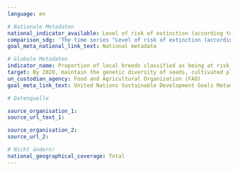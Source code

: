 ```yaml
---
language: en

# Nationale Metadaten
national_indicator_available: Level of risk of extinction (according to FAO classification) <br> Level of risk of extinction (according to national classification) <br> Local livestock breeds (horses, cows, pigs, sheep and goats)
comparison_sdg: 'The time series "Level of risk of extinction (according to FAO classification) " is compliant with the international metadata description. The time series Local livestock breeds (horses, cows, pigs, sheep and goats) and Level of risk of extinction (according to national classification) provide additional information.'
goal_meta_national_link_text: National metadata

# Globale Metadaten
indicator_name: Proportion of local breeds classified as being at risk, not- at- risk or at unknown level of risk of extinction
target: By 2020, maintain the genetic diversity of seeds, cultivated plants and farmed and domesticated animals and their related wild species, including through soundly managed and diversified seed and plant banks at the national, regional and international levels, and promote access to and fair and equitable sharing of benefits arising from the utilization of genetic resources and associated traditional knowledge, as internationally agreed
un_custodian_agency: Food and Agricultural Organization (FAO)
goal_meta_link_text: United Nations Sustainable Development Goals Metadata

# Datenquelle

source_organisation_1:
source_url_text_1:

source_organisation_2:
source_url_2:

# Nicht ändern!
national_geographical_coverage: Total
---
```

